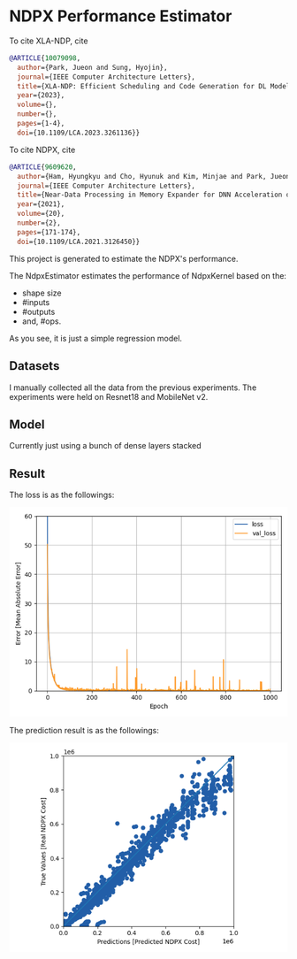 # NDPX Performance Estimator
To cite XLA-NDP, cite
``` bibtex
@ARTICLE{10079098,
  author={Park, Jueon and Sung, Hyojin},
  journal={IEEE Computer Architecture Letters}, 
  title={XLA-NDP: Efficient Scheduling and Code Generation for DL Model Training on Near-Data Processing Memory}, 
  year={2023},
  volume={},
  number={},
  pages={1-4},
  doi={10.1109/LCA.2023.3261136}}
```

To cite NDPX, cite
``` bibtex
@ARTICLE{9609620,
  author={Ham, Hyungkyu and Cho, Hyunuk and Kim, Minjae and Park, Jueon and Hong, Jeongmin and Sung, Hyojin and Park, Eunhyeok and Lim, Euicheol and Kim, Gwangsun},  
  journal={IEEE Computer Architecture Letters},   
  title={Near-Data Processing in Memory Expander for DNN Acceleration on GPUs},   
  year={2021},  
  volume={20},  
  number={2},  
  pages={171-174},  
  doi={10.1109/LCA.2021.3126450}}
```

This project is generated to estimate the NDPX's performance.

The NdpxEstimator estimates the performance of NdpxKernel based on the:
 - shape size
 - #inputs
 - #outputs
 - and, #ops.

As you see, it is just a simple regression model.

## Datasets
I manually collected all the data from the previous experiments. The experiments were held on Resnet18 and MobileNet v2.

## Model
Currently just using a bunch of dense layers stacked

## Result
The loss is as the followings:

![loss](train_loss.png)

The prediction result is as the followings:

![prediction](prediction.png)
